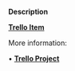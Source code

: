 **Description**

[**Trello Item**](card_url_item)

More information:

•⁠ ⁠[**Trello Project**](trello_url)